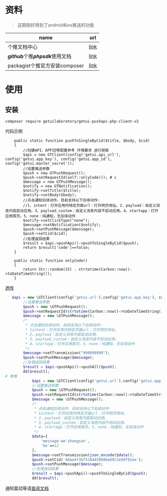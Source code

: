# 资料

> 这期刚好用到了android&ios推送的功能

| name                                 | url                                                          |
| ------------------------------------ | ------------------------------------------------------------ |
| 个推文档中心                         | [link](https://docs.getui.com/getui/server/rest_v2/service_sdk/) |
| ***github***个推***phpsdk***使用文档 | [link](https://github.com/GetuiLaboratory/getui-pushapi-php-client-v2) |
| packagist个推官方安装composer        | [link](https://packagist.org/packages/getuilaboratory/getui-pushapi-php-client-v2) |



# 使用

## 安装

```shell
composer require getuilaboratory/getui-pushapi-php-client-v2
```

代码示例

```shell
    public static function pushToSingleByCid($title, $body, $cid)
    {
        //创建API，APPID等配置参考 环境要求 进行获取
        $api = new GTClient(config('getui.api_url'), config('getui.app_key'), config('getui.app_id'), config('getui.master_secret'));
        //设置推送参数
        $push = new GTPushRequest();
        $push->setRequestId(self::onlyCode()); # c
        $message = new GTPushMessage();
        $notify = new GTNotification();
        $notify->setTitle($title);
        $notify->setBody($body);
        //点击通知后续动作，目前支持以下后续动作:
        //1、intent：打开应用内特定页面url：打开网页地址。2、payload：自定义消息内容启动应用。3、payload_custom：自定义消息内容不启动应用。4、startapp：打开应用首页。5、none：纯通知，无后续动作
        $notify->setClickType("none");
        $message->setNotification($notify);
        $push->setPushMessage($message);
        $push->setCid($cid);
        //处理返回结果
        $result = $api->pushApi()->pushToSingleByCid($push);
        return $result['code']==false;
    }

    public static function onlyCode()
    {
        return Str::random(15) . strtotime(Carbon::now()->toDateTimeString());
    }
```

[透传](https://github.com/GetuiLaboratory/getui-pushapi-php-client-v2/blob/master/test/PushApiTest.php)

```php
   $api = new \GTClient(config('getui.url'),config('getui.app_key'), config('getui.app_id'),config('getui.master_secret'));
        //设置推送参数
        $push = new \GTPushRequest();
        $push->setRequestId(strtotime(Carbon::now()->toDateTimeString()));
        $message = new \GTPushMessage();
        /*
         * 点击通知后续动作，目前支持以下后续动作:
         * 1intent：打开应用内特定页面url：打开网页地址。
         * 2、payload：自定义消息内容启动应用。
         * 3、payload_custom：自定义消息内容不启动应用。
         * 4、startapp：打开应用首页。5、none：纯通知，无后续动作
         */
        $message->setTransmission("999999999");
        $push->setPushMessage($message);
        //处理返回结果
        $result = $api->pushApi()->pushAll($push);
        dd($result);
# 单推
            $api = new \GTClient(config('getui.url'),config('getui.app_key'), config('getui.app_id'),config('getui.master_secret'));
            //设置推送参数
            $push = new \GTPushRequest();
            $push->setRequestId(strtotime(Carbon::now()->toDateTimeString()));
            $message = new \GTPushMessage();
            /*
             * 点击通知后续动作，目前支持以下后续动作:
             * 1intent：打开应用内特定页面url：打开网页地址。
             * 2、payload：自定义消息内容启动应用。
             * 3、payload_custom：自定义消息内容不启动应用。
             * 4、startapp：打开应用首页。5、none：纯通知，无后续动作
             */
            $data=[
                'message'=>'zhangsan',
                'bo'=>12
            ];
            $message->setTransmission(json_encode($data));
            $push->setCid('48ae473bf5184459b0be69c1e9df91ee');
            $push->setPushMessage($message);
            //处理返回结果
            $result = $api->pushApi()->pushToSingleByCid($push);
            dd($result);
```

通知震动等请[查阅文档](https://docs.getui.com/getui/server/rest_v2/common_args/)

